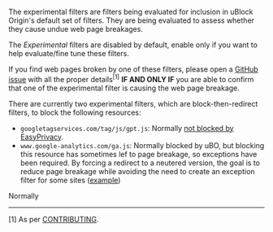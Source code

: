 The experimental filters are filters being evaluated for inclusion in uBlock Origin's default set of filters. They are being evaluated to assess whether they cause undue web page breakages.

The _Experimental_ filters are disabled by default, enable only if you want to help evaluate/fine tune these filters.

If you find web pages broken by one of these filters, please open a [GitHub issue](https://github.com/gorhill/uBlock/issues) with all the proper details<sup>[1]</sup> **IF AND ONLY IF** you are able to confirm that one of the experimental filter is causing the web page breakage.

There are currently two experimental filters, which are block-then-redirect filters, to block the following resources:

- `googletagservices.com/tag/js/gpt.js`: Normally [not blocked by EasyPrivacy](https://github.com/gorhill/uBlock/wiki/Blocking-mode#easy-mode).
- `www.google-analytics.com/ga.js`: Normally blocked by uBO, but blocking this resource has sometimes lef to page breakage, so exceptions have been required. By forcing a redirect to a neutered version, the goal is to reduce page breakage while avoiding the need to create an exception filter for some sites ([example](https://github.com/gorhill/uBlock/issues/1081#issuecomment-165501960))

Normally 

***

[1] As per [CONTRIBUTING](https://github.com/gorhill/uBlock/blob/master/CONTRIBUTING.md).
